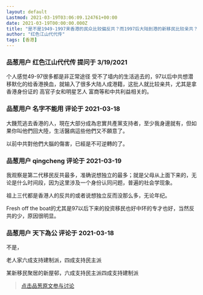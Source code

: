 ```yaml
---
layout: default
Lastmod: 2021-03-19T03:06:09.124761+00:00
date: 2021-03-19T00:00:00.000Z
title: "是不是1949-1997来香港的民众比较偏反共？而1997后大陆到港的新移民比较亲共？"
author: "红色江山代代传"
tags: [香港]
---
```



### 品葱用户 **红色江山代代传** 提问于 3/19/2021
    
个人感觉49-97很多都是非正常途径 受不了墙内的生活逃去的，97以后中共想潜移默化的给香港换血，就输入了很多大陆人成港籍，这批人就比较亲共，尤其是拿香港身份证的 高官子女和明星艺人 富商等和中共利益相关的。
    
                

### 品葱用户 **名字不能用** 评论于 2021-03-18
        
大饑荒逃去香港的人，現在大部分成為忠實共產黨支持者，至少我身邊就有，但如果你叫他們回大陸，生活醫病這些他們又不願意了。  
  
以前中共對他們大腦的傷害，已經是不可逆轉的了。
        
                

### 品葱用户 **qingcheng** 评论于 2021-03-19
        
我观察是第二代移民反共最多，准确说想独立的最多；就是父母从上面下来的，无论是什么时间段，因为这里涉及一个身份认同问题，普遍的社会学现象。  
  
祖上三代都是香港人的反共的或者说想独立反而没那么多，无论年纪。  
  
Fresh off the boat的尤其是97以后下来的投资移民也好中环的专才也好，当然反共的少，原因很明显。
        
                

### 品葱用户 **天下為公** 评论于 2021-03-18
        
不是，  
  
老人家六成支持建制派，四成支持民主派  
  
某新移民聚居的新屋邨，六成支持民主派四成支持建制派
        
                





> [点击品葱原文参与讨论](https://pincong.rocks/question/37188)

